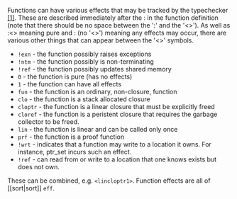 Functions can have various effects that may be tracked by the typechecker [\[1\]][1].  These are described immediately after the : in the function definition (note that there should be no space between the ':' and the '<>'). As well as :<> meaning pure and : (no '<>') meaning any effects may occur, there are various other things that can appear between the '<>' symbols.

* `!exn` - the function possibly raises exceptions
* `!ntm` - the function possibly is non-terminating
* `!ref` - the function possibly updates shared memory
* `0` - the function is pure (has no effects)
* `1` - the function can have all effects
* `fun` - the function is an ordinary, non-closure, function
* `clo` - the function is a stack allocated closure
* `cloptr` - the function is a linear closure that must be explicitly freed
* `cloref` - the function is a peristent closure that requires the garbage collector to be freed. 
* `lin` - the function is linear and can be called only once
* `prf` - the function is a proof function
* `!wrt` - indicates that a function may write to a location it owns. For instance, ptr_set incurs such an effect. 
* `!ref` - can read from or write to a location that one knows exists but does not own.

These can be combined, e.g. `<lincloptr1>`. Function effects are all of [[sort|sort]] `eff`.

[1]: https://groups.google.com/forum/#!searchin/ats-lang-users/function$20effects/ats-lang-users/88CYxwKl0M0/GAvDQQKkzJ8J